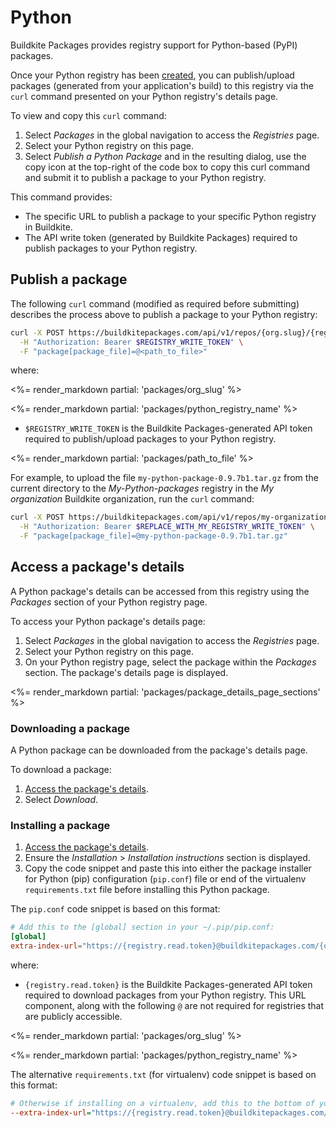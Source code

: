 # Python

Buildkite Packages provides registry support for Python-based (PyPI) packages.

Once your Python registry has been [created](/docs/packages/manage-registries#create-a-registry), you can publish/upload packages (generated from your application's build) to this registry via the `curl` command presented on your Python registry's details page.

To view and copy this `curl` command:

1. Select _Packages_ in the global navigation to access the _Registries_ page.
1. Select your Python registry on this page.
1. Select _Publish a Python Package_ and in the resulting dialog, use the copy icon at the top-right of the code box to copy this curl command and submit it to publish a package to your Python registry.

This command provides:

- The specific URL to publish a package to your specific Python registry in Buildkite.
- The API write token (generated by Buildkite Packages) required to publish packages to your Python registry.

## Publish a package

The following `curl` command (modified as required before submitting) describes the process above to publish a package to your Python registry:

```bash
curl -X POST https://buildkitepackages.com/api/v1/repos/{org.slug}/{registry.name}/packages.json \
  -H "Authorization: Bearer $REGISTRY_WRITE_TOKEN" \
  -F "package[package_file]=@<path_to_file>"
```

where:

<%= render_markdown partial: 'packages/org_slug' %>

<%= render_markdown partial: 'packages/python_registry_name' %>

- `$REGISTRY_WRITE_TOKEN` is the Buildkite Packages-generated API token required to publish/upload packages to your Python registry.

<%= render_markdown partial: 'packages/path_to_file' %>

For example, to upload the file `my-python-package-0.9.7b1.tar.gz` from the current directory to the _My-Python-packages_ registry in the _My organization_ Buildkite organization, run the `curl` command:

```bash
curl -X POST https://buildkitepackages.com/api/v1/repos/my-organization/my-python-packages/packages.json \
  -H "Authorization: Bearer $REPLACE_WITH_MY_REGISTRY_WRITE_TOKEN" \
  -F "package[package_file]=@my-python-package-0.9.7b1.tar.gz"
```

## Access a package's details

A Python package's details can be accessed from this registry using the _Packages_ section of your Python registry page.

To access your Python package's details page:

1. Select _Packages_ in the global navigation to access the _Registries_ page.
1. Select your Python registry on this page.
1. On your Python registry page, select the package within the _Packages_ section. The package's details page is displayed.

<%= render_markdown partial: 'packages/package_details_page_sections' %>

### Downloading a package

A Python package can be downloaded from the package's details page.

To download a package:

1. [Access the package's details](#access-a-packages-details).
1. Select _Download_.

### Installing a package

1. [Access the package's details](#access-a-packages-details).
1. Ensure the _Installation_ > _Installation instructions_ section is displayed.
1. Copy the code snippet and paste this into either the package installer for Python (pip) configuration (`pip.conf`) file or end of the virtualenv `requirements.txt` file before installing this Python package.

The `pip.conf` code snippet is based on this format:

```conf
# Add this to the [global] section in your ~/.pip/pip.conf:
[global]
extra-index-url="https://{registry.read.token}@buildkitepackages.com/{org.slug}/{registry.name}/pypi/simple"
```

where:

- `{registry.read.token}` is the Buildkite Packages-generated API token required to download packages from your Python registry. This URL component, along with the following `@` are not required for registries that are publicly accessible.

<%= render_markdown partial: 'packages/org_slug' %>

<%= render_markdown partial: 'packages/python_registry_name' %>

The alternative `requirements.txt` (for virtualenv) code snippet is based on this format:

```ini
# Otherwise if installing on a virtualenv, add this to the bottom of your requirements.txt:
--extra-index-url="https://{registry.read.token}@buildkitepackages.com/{org.slug}/{registry.name}/pypi/simple"
```

